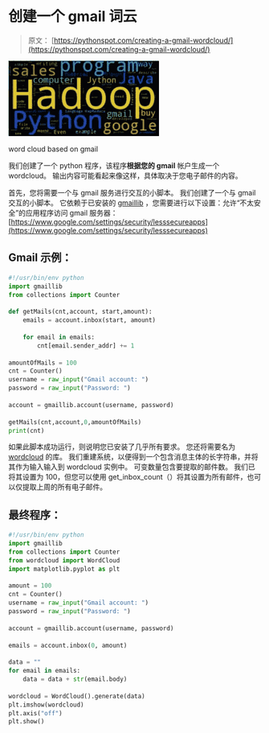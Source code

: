 # 创建一个 gmail 词云

> 原文： [https://pythonspot.com/creating-a-gmail-wordcloud/](https://pythonspot.com/creating-a-gmail-wordcloud/)

![wordcloud python](img/9bd0f09416c906b80796a1f54cff8df4.jpg)

word cloud based on gmail

我们创建了一个 python 程序，该程序**根据您的 gmail** 帐户生成一个 wordcloud。 输出内容可能看起来像这样，具体取决于您电子邮件的内容。

首先，您将需要一个与 gmail 服务进行交互的小脚本。 我们创建了一个与 gmail 交互的小脚本。 它依赖于已安装的 [gmaillib](https://github.com/thedjpetersen/gmaillib) ，您需要进行以下设置：允许“不太安全”的应用程序访问 gmail 服务器： [https://www.google.com/settings/security/lesssecureapps](https://www.google.com/settings/security/lesssecureapps)

## Gmail 示例：


```py
#!/usr/bin/env python
import gmaillib
from collections import Counter

def getMails(cnt,account, start,amount):
    emails = account.inbox(start, amount)

    for email in emails:
        cnt[email.sender_addr] += 1

amountOfMails = 100
cnt = Counter()
username = raw_input("Gmail account: ")
password = raw_input("Password: ")

account = gmaillib.account(username, password)

getMails(cnt,account,0,amountOfMails)
print(cnt)

```

如果此脚本成功运行，则说明您已安装了几乎所有要求。 您还将需要名为 [wordcloud](https://github.com/amueller/word_cloud) 的库。 我们重建系统，以便得到一个包含消息主体的长字符串，并将其作为输入输入到 wordcloud 实例中。 可变数量包含要提取的邮件数。 我们已将其设置为 100，但您可以使用 get_inbox_count（）将其设置为所有邮件，也可以仅提取上周的所有电子邮件。

## 最终程序：


```py
#!/usr/bin/env python
import gmaillib
from collections import Counter
from wordcloud import WordCloud
import matplotlib.pyplot as plt

amount = 100
cnt = Counter()
username = raw_input("Gmail account: ")
password = raw_input("Password: ")

account = gmaillib.account(username, password)

emails = account.inbox(0, amount)

data = ""
for email in emails:
    data = data + str(email.body)

wordcloud = WordCloud().generate(data)
plt.imshow(wordcloud)
plt.axis("off")
plt.show()

```